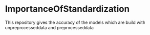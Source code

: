 # ImportanceOfStandardization
This repository gives the accuracy of the models which are build with unpreprocesseddata and preprocesseddata
